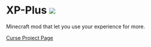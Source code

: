 # XP-Plus [![](http://cf.way2muchnoise.eu/full_xp-plus_downloads.svg)](https://minecraft.curseforge.com/projects/xp-plus)

Minecraft mod that let you use your experience for more.

[Curse Project Page](https://minecraft.curseforge.com/projects/xp-plus)
